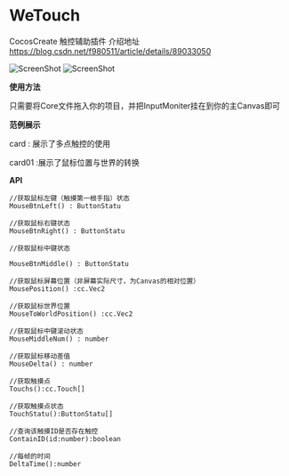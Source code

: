 # WeTouch
CocosCreate 触控辅助插件
介绍地址
https://blog.csdn.net/f980511/article/details/89033050

![ScreenShot](https://img-blog.csdnimg.cn/2019040419313889.gif)
![ScreenShot](https://img-blog.csdnimg.cn/20190411165524134.GIF)

**使用方法**

  只需要将Core文件拖入你的项目，并把InputMoniter挂在到你的主Canvas即可

**范例展示**

  card : 展示了多点触控的使用
  
  card01 :展示了鼠标位置与世界的转换
  
**API**
  
  ```
  //获取鼠标左键（触摸第一根手指）状态
  MouseBtnLeft() : ButtonStatu
  
  //获取鼠标右键状态
  MouseBtnRight() : ButtonStatu
  
  //获取鼠标中键状态

  MouseBtnMiddle() : ButtonStatu
  
  //获取鼠标屏幕位置（非屏幕实际尺寸，为Canvas的相对位置）
  MousePosition() :cc.Vec2
  
  //获取鼠标世界位置
  MouseToWorldPosition() :cc.Vec2
    
  //获取鼠标中键滚动状态
  MouseMiddleNum() : number
  
  //获取鼠标移动差值
  MouseDelta() : number

  //获取触摸点
  Touchs():cc.Touch[]
  
  //获取触摸点状态
  TouchStatu():ButtonStatu[]
  
  //查询该触摸ID是否存在触控
  ContainID(id:number):boolean
  
  //每帧的时间
  DeltaTime():number
  ```
  
